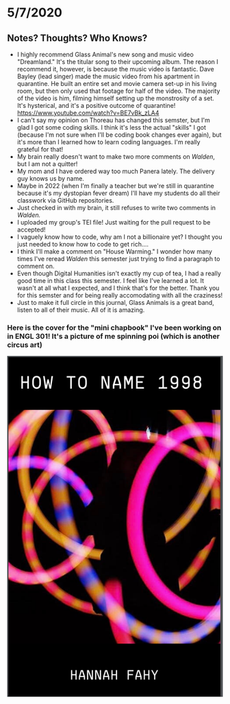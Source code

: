 # 5/7/2020

## Notes? Thoughts? Who Knows?

- I highly recommend Glass Animal's new song and music video "Dreamland." It's the titular song to their upcoming album. The reason I recommend it, however, is because the music video is fantastic. Dave Bayley (lead singer) made the music video from his apartment in quarantine. He built an entire set and movie camera set-up in his living room, but then only used that footage for half of the video. The majority of the video is him, filming himself setting up the monstrosity of a set. It's hysterical, and it's a positive outcome of quarantine! https://www.youtube.com/watch?v=BE7vBk_zLA4
- I can't say my opinion on Thoreau has changed this semster, but I'm glad I got some coding skills. I think it's less the actual "skills" I got (because I'm not sure when I'll be coding book changes ever again), but it's more than I learned how to learn coding languages. I'm really grateful for that! 
- My brain really doesn't want to make two more comments on *Walden*, but I am not a quitter! 
- My mom and I have ordered way too much Panera lately. The delivery guy knows us by name.
- Maybe in 2022 (when I'm finally a teacher but we're still in quarantine because it's my dystopian fever dream) I'll have my students do all their classwork via GitHub repositories.
- Just checked in with my brain, it still refuses to write two comments in *Walden.*
- I uploaded my group's TEI file! Just waiting for the pull request to be accepted!
- I vaguely know how to code, why am I not a billionaire yet? I thought you just needed to know how to code to get rich....
- I think I'll make a comment on "House Warming." I wonder how many times I've reread *Walden* this semester just trying to find a paragraph to comment on.
- Even though Digital Humanities isn't exactly my cup of tea, I had a really good time in this class this semester. I feel like I've learned a lot. It wasn't at all what I expected, and I think that's for the better. Thank you for this semster and for being really accomodating with all the craziness! 
- Just to make it full circle in this journal, Glass Animals is a great band, listen to all of their music. All of it is amazing. 


### Here is the cover for the "mini chapbook" I've been working on in ENGL 301! It's a picture of me spinning poi (which is another circus art)

![](Images/BookCover.PNG)